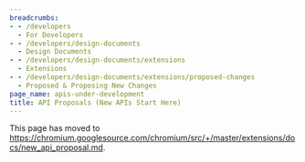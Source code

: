 ```yaml
---
breadcrumbs:
- - /developers
  - For Developers
- - /developers/design-documents
  - Design Documents
- - /developers/design-documents/extensions
  - Extensions
- - /developers/design-documents/extensions/proposed-changes
  - Proposed & Proposing New Changes
page_name: apis-under-development
title: API Proposals (New APIs Start Here)
---
```


This page has moved to
<https://chromium.googlesource.com/chromium/src/+/master/extensions/docs/new_api_proposal.md>.